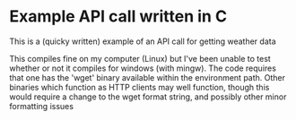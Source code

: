 # Example API call written in C


This is a (quicky written) example of an API call for getting weather data

This compiles fine on my computer (Linux) but I've been unable to test
whether or not it compiles for windows (with mingw). The code requires
that one has the 'wget' binary available within the environment path. 
Other binaries which function as HTTP clients may well function, though
this would require a change to the wget format string, and possibly
other minor formatting issues


